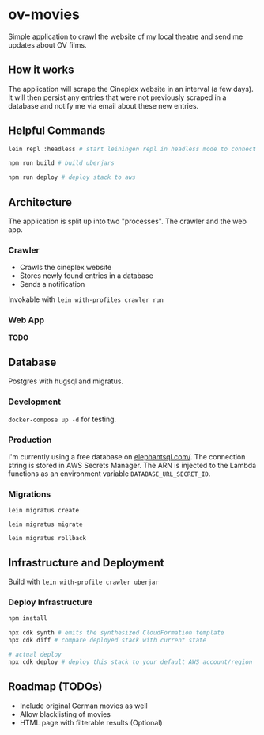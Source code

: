 # ov-movies

Simple application to crawl the website of my local theatre and send me updates about OV films.

## How it works

The application will scrape the Cineplex website in an interval (a few days).
It will then persist any entries that were not previously scraped in a database and notify me via email about these new entries.

## Helpful Commands

```bash
lein repl :headless # start leiningen repl in headless mode to connect to (e.g. from Cursive)

npm run build # build uberjars

npm run deploy # deploy stack to aws
```

## Architecture

The application is split up into two "processes". The crawler and the web app.

### Crawler

- Crawls the cineplex website
- Stores newly found entries in a database
- Sends a notification

Invokable with `lein with-profiles crawler run`

### Web App

**TODO**

## Database

Postgres with hugsql and migratus.

### Development

`docker-compose up -d` for testing.

### Production

I'm currently using a free database on [elephantsql.com/](https://www.elephantsql.com/).
The connection string is stored in AWS Secrets Manager.
The ARN is injected to the Lambda functions as an environment variable `DATABASE_URL_SECRET_ID`.

### Migrations

`lein migratus create`

`lein migratus migrate`

`lein migratus rollback`

## Infrastructure and Deployment

Build with `lein with-profile crawler uberjar`

### Deploy Infrastructure 

```bash
npm install

npx cdk synth # emits the synthesized CloudFormation template
npx cdk diff # compare deployed stack with current state

# actual deploy
npx cdk deploy # deploy this stack to your default AWS account/region
```

## Roadmap (TODOs)

- Include original German movies as well
- Allow blacklisting of movies
- HTML page with filterable results (Optional)